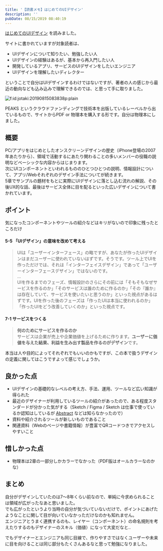 ```yaml
---
title: '【読書メモ】はじめてのUIデザイン'
description: ''
pubDate: 08/15/2019 08:40:19
---
```


<p><a href="https://peaks.cc/books/ui_design">はじめてのUIデザイン</a> を読みました。</p>

<p>サイトに書かれていますが対象読者は、</p>

<ul>
<li>UIデザインについて知りたい、勉強したい人</li>
<li>UIデザインの経験はあるが、基本から再入門したい人</li>
<li>開発しているアプリ、サービスのUIデザインをしたいエンジニア</li>
<li>UIデザインを理解したいディレクター</li>
</ul>

<p>ということで自分はUIデザインするわけではないですが、著者の人の感じから最近の動向なども込み込みで理解できるのでは、と思って手に取りました。</p>

<p><span itemscope itemtype="http://schema.org/Photograph"><img src="/images/hatena/20190815083838.png" alt="f:id:jotaki:20190815083838p:plain" title="f:id:jotaki:20190815083838p:plain" class="hatena-fotolife" itemprop="image"></span></p>

<p>PEAKS というクラウドファンディングで技術本を出版しているレーベルから出ているもので、サイトからPDF or 物理本を購入する形です。自分は物理本にしました。</p>

<h2>概要</h2>

<p>PC/アプリをはじめとしたオンスクリーンデザインの歴史（iPhone登場の2007年あたりから）、領域で活動するにあたり関わることの多いメンバーの役職の説明などベーシックな内容からはじまります。<br />
次にUIコンポーネントといわれるもののひとつひとつの説明、情報設計について、アプリ/Webそれぞれのデザイン手法についてが続きます。<br />
5章でサンプルの題材をもとに実際にUIデザインに落とし込む流れの解説、その後UX的な話、最後はサービス全体に目を配るといった広いデザインについて書かれています。</p>

<h2>ポイント</h2>

<p>気になったコンポーネントやツールの紹介などはキリがないので印象に残ったところだけ</p>

<h4>5-5 「UIデザイン」の意味を改めて考える</h4>

<blockquote><p>UIは「ユーザーインターフェース」の略ですが、あなたが作ったUIデザインはまだユーザーに使われていないはずです。そうです。ツール上でUIを作っただけでは、それは「インターフェイスデザイン」であって「ユーザーインターフェースデザイン」ではないのです。<br />
...<br />
UIを作るまでのフェーズ、情報設計のさらにその前には「そもそもなぜサービスを作るのか」「そのサービスは誰のために作るのか」「その『誰か』は存在していて、サービスを使いたいと思うのか」といった視点があるはずです。UIを作った後のフェーズは「作ったUIは本当に使われるのか」「作ったUIをどう改善していくのか」といった視点です。</p></blockquote>

<h4>7-1 サービスをつくる</h4>

<blockquote><p><strong>何のためにサービスを作るのか</strong><br />
サービスは企業が売上や企業価値を上げるために作ります。<strong>ユーザーに価値を与えた結果、利益を生み出す製品を作るのがデザイン</strong>です。</p></blockquote>

<p>本当は人や目的によってそれぞれでもいいのかもですが、この本で扱うデザインの定義に関してはこうですよって感じでしょうか。</p>

<h2>良かった点</h2>

<ul>
<li>UIデザインの基礎的なレベルの考え方、手法、運用、ツールなど広い知識が得られた</li>
<li>最近のデザイナーが利用しているツールの紹介があったので、ある程度スタンダードが分かった気がする（Sketch / Figma / Sketch は仕事で使っているか認知はしているが <a href="https://www.abstract.com/">Abstract</a> などは知らなかったので）</li>
<li>資料や紹介されるツールが新しいものであること</li>
<li>関連資料（Webのページや書籍情報）が豊富でQRコードつきでアクセスしやすいこと</li>
</ul>

<h2>惜しかった点</h2>

<ul>
<li>物理本は2章の一部分しかカラーでなかった（PDF版はオールカラーなのかな）</li>
</ul>

<h2>まとめ</h2>

<p>自分がデザインしていたのは7〜8年くらい前なので、単純に今求められることは領域が広がったなあと思いました。<br />
でも広がったというより当時の自分が気づいていないだけで、ポイントにあげたようなことに関して目が向いていなかっただけなのかも知れません。<br />
エンジニアとうまく連携するのも、レイヤー（コンポーネント）の命名規則を考えたりするのもデザイナーのスキル（価値）になって大変だなと..</p>

<p>でもデザイナーとエンジニアも同じ目線で、作りやすさではなくユーザーや未来に目を向けることは同じ部分もたくさんあるなと思って勉強になりました。</p>
